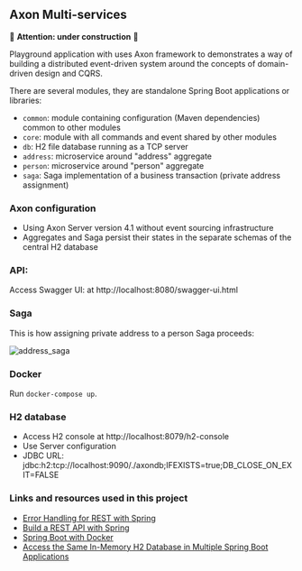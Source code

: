 Axon Multi-services
---

:construction: **Attention: under construction** :construction:

Playground application with uses Axon framework to demonstrates a way of building a distributed event-driven 
system around the concepts of domain-driven design and CQRS. 

There are several modules, they are standalone Spring Boot applications or libraries:

- `common`: module containing configuration (Maven dependencies) common to other modules
- `core`: module with all commands and event shared by other modules
- `db`: H2 file database running as a TCP server
- `address`: microservice around "address" aggregate
- `person`: microservice around "person" aggregate
- `saga`: Saga implementation of a business transaction (private address assignment)


### Axon configuration

- Using Axon Server version 4.1 without event sourcing infrastructure
- Aggregates and Saga persist their states in the separate schemas of the central H2 database

### API:

Access Swagger UI: at http://localhost:8080/swagger-ui.html

### Saga

This is how assigning private address to a person Saga proceeds:

![address_saga](https://github.com/gushakov/axon-multi/blob/master/address_saga.png)

### Docker

Run `docker-compose up`.

### H2 database

- Access H2 console at http://localhost:8079/h2-console
- Use Server configuration
- JDBC URL: jdbc:h2:tcp://localhost:9090/./axondb;IFEXISTS=true;DB_CLOSE_ON_EXIT=FALSE

### Links and resources used in this project

- [Error Handling for REST with Spring](https://www.baeldung.com/exception-handling-for-rest-with-spring)
- [Build a REST API with Spring](http://www.canchito-dev.com/public/blog/2017/04/22/build-a-rest-api-with-spring/)
- [Spring Boot with Docker](https://spring.io/guides/gs/spring-boot-docker/)
- [Access the Same In-Memory H2 Database in Multiple Spring Boot Applications](https://www.baeldung.com/spring-boot-access-h2-database-multiple-apps)
